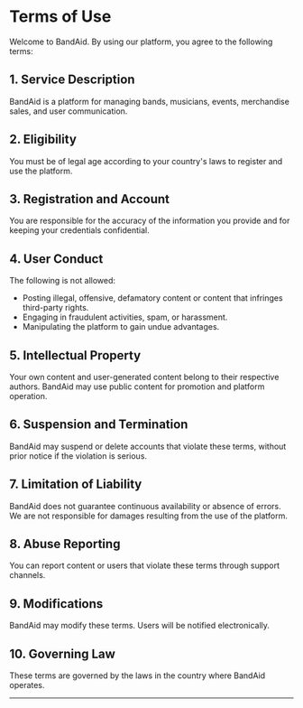 # Terms of Use

Welcome to BandAid. By using our platform, you agree to the following terms:

## 1. Service Description
BandAid is a platform for managing bands, musicians, events, merchandise sales, and user communication.

## 2. Eligibility
You must be of legal age according to your country's laws to register and use the platform.

## 3. Registration and Account
You are responsible for the accuracy of the information you provide and for keeping your credentials confidential.

## 4. User Conduct
The following is not allowed:
- Posting illegal, offensive, defamatory content or content that infringes third-party rights.
- Engaging in fraudulent activities, spam, or harassment.
- Manipulating the platform to gain undue advantages.

## 5. Intellectual Property
Your own content and user-generated content belong to their respective authors. BandAid may use public content for promotion and platform operation.

## 6. Suspension and Termination
BandAid may suspend or delete accounts that violate these terms, without prior notice if the violation is serious.

## 7. Limitation of Liability
BandAid does not guarantee continuous availability or absence of errors. We are not responsible for damages resulting from the use of the platform.

## 8. Abuse Reporting
You can report content or users that violate these terms through support channels.

## 9. Modifications
BandAid may modify these terms. Users will be notified electronically.

## 10. Governing Law
These terms are governed by the laws in the country where BandAid operates.

---
